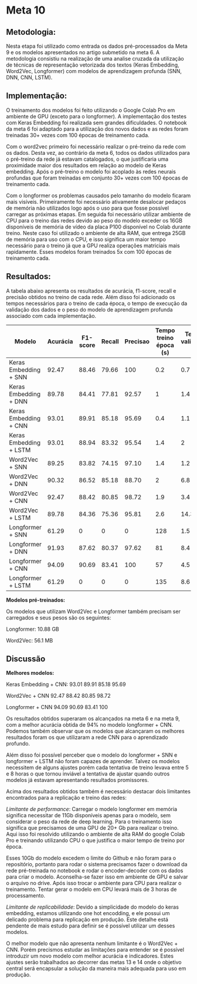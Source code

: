 # Meta 10

## Metodologia:

Nesta etapa foi utilizado como entrada os dados pré-processados da Meta 9 e os modelos apresentados no artigo submetido na meta 6.
A metodologia consistiu na realização de uma analise cruzada da utilização de técnicas de representação vetorizada dos textos (Keras Embedding, Word2Vec, Longformer) com modelos de aprendizagem profunda (SNN, DNN, CNN, LSTM).

## Implementação:

O treinamento dos modelos foi feito utilizando o Google Colab Pro em ambiente de GPU (exceto para o longformer).
A implementação dos testes com Keras Embedding foi realizada sem grandes dificuldades. O notebook da meta 6 foi adaptado para a utilização dos novos dados e as redes foram treinadas 30+ vezes com 100 épocas de treinamento cada. 

Com o word2vec primeiro foi necessário realizar o pré-treino da rede com os dados. Desta vez, ao contrário da meta 6, todos os dados utilizados para o pré-treino da rede já estavam catalogados, o que justificaria uma proximidade maior dos resultados em relação ao modelo de Keras embedding. Após o pré-treino o modelo foi acoplado às redes neurais profundas que foram treinadas em conjunto 30+ vezes com 100 épocas de treinamento cada.

Com o longformer os problemas causados pelo tamanho do modelo ficaram mais visíveis. Primeiramente foi necessário ativamente desalocar pedaços de memória não utilizados logo após o uso para que fosse possível carregar as próximas etapas. Em seguida foi necessário utilizar ambiente de CPU para o treino das redes devido ao peso do modelo exceder os 16GB disponíveis de memória de vídeo da placa P100 disponível no Colab durante treino. Neste caso foi utilizado o ambiente de alta RAM, que entrega 25GB de memória para uso com o CPU, e isso significa um maior tempo necessário para o treino já que a GPU realiza operações matriciais mais rapidamente. Esses modelos foram treinados 5x com 100 épocas de treinamento cada.

## Resultados:

A tabela abaixo apresenta os resultados de acurácia, f1-score, recall e precisão obtidos no treino de cada rede. Além disso foi adicionado os tempos necessários para o treino de cada época, o tempo de execução da validação dos dados e o peso do modelo de aprendizagem profunda associado com cada implementação.

| Modelo                 | Acurácia | F1-score | Recall | Precisao | Tempo treino época (s) | Tempo validação (s) | Peso (MB) |
|------------------------|----------|----------|--------|----------|------------------------|---------------------|-----------|
| Keras Embedding + SNN  | 92.47    | 88.46    | 79.66  | 100      | 0.2                    | 0.7                 | 1.8       |
| Keras Embedding + DNN  | 89.78    | 84.41    | 77.81  | 92.57    | 1                      | 1.4                 | 7.6       |
| Keras Embedding + CNN  | 93.01    | 89.91    | 85.18  | 95.69    | 0.4                    | 1.1                 | 3.2       |
| Keras Embedding + LSTM | 93.01    | 88.94    | 83.32  | 95.54    | 1.4                    | 2                   | 1.8       |
| Word2Vec + SNN         | 89.25    | 83.82    | 74.15  | 97.10    | 1.4                    | 1.2                 | 9.6       |
| Word2Vec + DNN         | 90.32    | 86.52    | 85.18  | 88.70    | 2                      | 6.8                 | 7.8       |
| Word2Vec + CNN         | 92.47    | 88.42    | 80.85  | 98.72    | 1.9                    | 3.4                 | 4.7       |
| Word2Vec + LSTM        | 89.78    | 84.36    | 75.36  | 95.81    | 2.6                    | 14.3                | 1.2       |
| Longformer + SNN       | 61.29    | 0        | 0      | 0        | 128                    | 1.5                 | 36.8      |
| Longformer + DNN       | 91.93    | 87.62    | 80.37  | 97.62    | 81                     | 8.4                 | 12.7      |
| Longformer + CNN       | 94.09    | 90.69    | 83.41  | 100      | 57                     | 4.5                 | 9.6       |
| Longformer + LSTM      | 61.29    | 0        | 0      | 0        | 135                    | 8.6                 | 2.6       |

**Modelos pré-treinados:** 

Os modelos que utilizam Word2Vec e Longformer também precisam ser carregados e seus pesos são os seguintes:

Longformer: 10.88 GB 

Word2Vec: 56.1 MB


## Discussão

**Melhores modelos:** 

Keras Embedding + CNN: 	93.01	89.91	85.18	95.69 

Word2Vec + CNN	92.47	88.42	80.85	98.72 

Longformer + CNN	94.09	90.69	83.41	100 

Os resultados obtidos superaram os alcançados na meta 6 e na meta 9, com a melhor acurácia obtida de 94% no modelo longformer + CNN. Podemos também observar que os modelos que alcançaram os melhores resultados foram os que utilizaram a rede CNN para o aprendizado profundo.

Além disso foi possível perceber que o modelo do longformer + SNN e longformer + LSTM não foram capazes de aprender. Talvez os modelos necessitem de alguns ajustes porém cada tentativa de treino levava entre 5 e 8 horas o que tornou inviável a tentativa de ajustar quando outros modelos já estavam apresentando resultados promissores.

Acima dos resultados obtidos também é necessário destacar dois limitantes encontrados para a replicação e treino das redes:

*Limitante de performance*: Carregar o modelo longformer em memória significa necessitar de 11Gb disponíveis apenas para o modelo, sem considerar o peso da rede de deep learning. Para o treinamento isso significa que precisamos de uma GPU de 20+ Gb para realizar o treino. Aqui isso foi resolvido utilizando o ambiente de alta RAM do google Colab Pro e treinando utilizando CPU o que justifica o maior tempo de treino por época.

Esses 10Gb do modelo excedem o limite do Github e não foram para o repositório, portanto para rodar o sistema precisamos fazer o download da rede pré-treinada no notebook e rodar o encoder-decoder com os dados para criar o modelo. Aconselha-se fazer isso em ambiente de GPU e salvar o arquivo no drive. Após isso trocar o ambiente para CPU para realizar o treinamento. Tentar gerar o modelo em CPU levará  mais de 3 horas de processamento.

*Limitante de replicabilidade*: Devido a simplicidade do modelo do keras embedding, estamos utilizando one hot encodding, e ele possui um delicado problema para replicação em produção. Este detalhe está pendente de mais estudo para definir se é possível utilizar um desses modelos.


O melhor modelo que não apresenta nenhum limitante é o Word2Vec + CNN. Porém precismos estudar as limitações para entender se é possível introduzir um novo modelo com melhor acurácia e indicadores. Estes ajustes serão trabalhados ao decorrer das metas 13 e 14 onde o objetivo central será encapsular a solução da maneira mais adequada para uso em produção.


